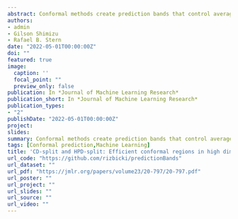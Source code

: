 ```yaml
---
abstract: Conformal methods create prediction bands that control average coverage assuming solely i.i.d. data. Although the literature has mostly focused on prediction intervals, more general regions can often better represent uncertainty. For instance, a bimodal target is better represented by the union of two intervals. Such prediction regions are obtained by CD-split, which combines the split method and a data-driven partition of the feature space which scales to high dimensions. CD-split however contains many tuning parameters, and their role is not clear. In this paper, we provide new insights on CD-split by exploring its theoretical properties. In particular, we show that CD-split converges asymptotically to the oracle highest predictive density set and satisfies local and asymptotic conditional validity. We also present simulations that show how to tune CD-split. Finally, we introduce HPD-split, a variation of CD-split that requires less tuning, and show that it shares the same theoretical guarantees as CD-split. In a wide variety of our simulations, CD-split and HPD-split have better conditional coverage and yield smaller prediction regions than other methods.
authors:
- admin
- Gilson Shimizu
- Rafael B. Stern
date: "2022-05-01T00:00:00Z"
doi: ""
featured: true
image:
  caption: ''
  focal_point: ""
  preview_only: false
publication: In *Journal of Machine Learning Research*
publication_short: In *Journal of Machine Learning Research*
publication_types:
- "2"
publishDate: "2022-05-01T00:00:00Z"
project: 
slides: 
summary: Conformal methods create prediction bands that control average coverage assuming solely i.i.d. data. We introduce CD-split and HPD-split, which yield general prediction regions and converge to the optimal highest predictive density set.
tags: [Conformal prediction,Machine Learning]
title: 'CD-split and HPD-split: Efficient conformal regions in high dimensions'
url_code: "https://github.com/rizbicki/predictionBands"
url_dataset: ""
url_pdf: "https://jmlr.org/papers/volume23/20-797/20-797.pdf"
url_poster: ""
url_project: ""
url_slides: ""
url_source: ""
url_video: ""
---
```

